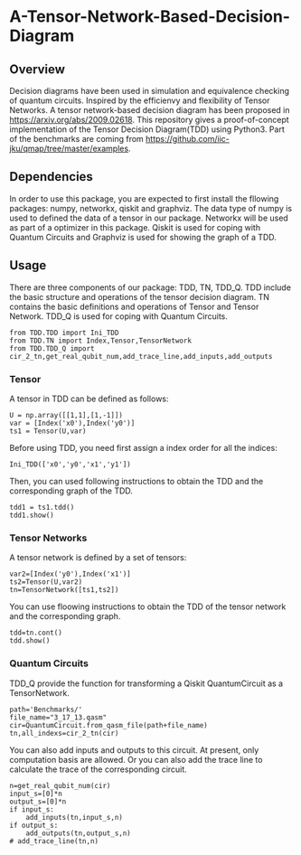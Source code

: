 # A-Tensor-Network-Based-Decision-Diagram
## Overview
Decision diagrams have been used in simulation and equivalence checking of quantum circuits. Inspired by the efficienvy and flexibility of Tensor Networks. A tensor network-based decision diagram has been proposed in https://arxiv.org/abs/2009.02618. This repository gives a proof-of-concept implementation of the Tensor Decision Diagram(TDD) using Python3. 
Part of the benchmarks are coming from https://github.com/iic-jku/qmap/tree/master/examples.

## Dependencies
In order to use this package, you are expected to first install the fllowing packages: numpy, networkx, qiskit and graphviz. The data type of numpy is used to defined the data of a tensor in our package. Networkx will be used as part of a optimizer in this package. Qiskit is used for coping with Quantum Circuits and Graphviz is used for showing the graph of a TDD.

## Usage
There are three components of our package: TDD, TN, TDD_Q. TDD include the basic structure and operations of the tensor decision diagram. TN contains the basic definitions and operations of Tensor and Tensor Network. TDD_Q is used for coping with Quantum Circuits.

    from TDD.TDD import Ini_TDD
    from TDD.TN import Index,Tensor,TensorNetwork
    from TDD.TDD_Q import cir_2_tn,get_real_qubit_num,add_trace_line,add_inputs,add_outputs
  
### Tensor
A tensor in TDD can be defined as follows:

    U = np.array([[1,1],[1,-1]])
    var = [Index('x0'),Index('y0')]
    ts1 = Tensor(U,var)
    
Before using TDD, you need first assign a index order for all the indices:

    Ini_TDD(['x0','y0','x1','y1'])
    
Then, you can used following instructions to obtain the TDD and the corresponding graph of the TDD.
    
    tdd1 = ts1.tdd()
    tdd1.show()
    
### Tensor Networks
A tensor network is defined by a set of tensors:

    var2=[Index('y0'),Index('x1')]
    ts2=Tensor(U,var2)
    tn=TensorNetwork([ts1,ts2])
    
You can use floowing instructions to obtain the TDD of the tensor network and the corresponding graph.

    tdd=tn.cont()
    tdd.show()

### Quantum Circuits
TDD_Q provide the function for transforming a Qiskit QuantumCircuit as a TensorNetwork.

    path='Benchmarks/'
    file_name="3_17_13.qasm"
    cir=QuantumCircuit.from_qasm_file(path+file_name)
    tn,all_indexs=cir_2_tn(cir)
    
You can also add inputs and outputs to this circuit. At present, only computation basis are allowed. Or you can also add the trace line to calculate the trace of the corresponding circuit.

    n=get_real_qubit_num(cir)
    input_s=[0]*n
    output_s=[0]*n
    if input_s:
        add_inputs(tn,input_s,n)
    if output_s:
        add_outputs(tn,output_s,n)
    # add_trace_line(tn,n)


